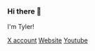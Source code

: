 ### Hi there 👋

I'm Tyler!

[X account](https://twitter.com/tylertracy321)
[Website](https://tylertracy.com)
[Youtube](https://www.youtube.com/channel/UCUdKa40A3qNa1cN2gK9Qb8g)

